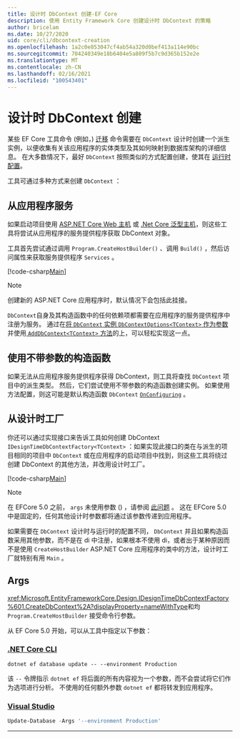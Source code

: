 ```yaml
---
title: 设计时 DbContext 创建-EF Core
description: 使用 Entity Framework Core 创建设计时 DbContext 的策略
author: bricelam
ms.date: 10/27/2020
uid: core/cli/dbcontext-creation
ms.openlocfilehash: 1a2c0e853047cf4ab54a320d0bef413a114e90bc
ms.sourcegitcommit: 704240349e18b6404e5a809f5b7c9d365b152e2e
ms.translationtype: MT
ms.contentlocale: zh-CN
ms.lasthandoff: 02/16/2021
ms.locfileid: "100543401"
---
```

# <a name="design-time-dbcontext-creation"></a>设计时 DbContext 创建

某些 EF Core 工具命令 (例如，) [迁移][1] 命令需要在 `DbContext` 设计时创建一个派生实例，以便收集有关该应用程序的实体类型及其如何映射到数据库架构的详细信息。 在大多数情况下，最好 `DbContext` 按照类似的方式配置创建，使其在 [运行时配置][2]。

工具可通过多种方式来创建 `DbContext` ：

## <a name="from-application-services"></a>从应用程序服务

如果启动项目使用 [ASP.NET Core Web 主机][3] 或 [.Net Core 泛型主机][4]，则这些工具将尝试从应用程序的服务提供程序获取 DbContext 对象。

工具首先尝试通过调用 `Program.CreateHostBuilder()` 、调用 `Build()` ，然后访问属性来获取服务提供程序 `Services` 。

[!code-csharp[Main](../../../samples/core/Miscellaneous/CommandLine/ApplicationService.cs#ApplicationService)]

> [!NOTE]
> 创建新的 ASP.NET Core 应用程序时，默认情况下会包括此挂接。

`DbContext`自身及其构造函数中的任何依赖项都需要在应用程序的服务提供程序中注册为服务。 通过在[将 `DbContext` 实例 `DbContextOptions<TContext>` 作为参数][5]并使用[ `AddDbContext<TContext>` 方法][6]的上，可以轻松实现这一点。

## <a name="using-a-constructor-with-no-parameters"></a>使用不带参数的构造函数

如果无法从应用程序服务提供程序获得 DbContext，则工具将查找 `DbContext` 项目中的派生类型。 然后，它们尝试使用不带参数的构造函数创建实例。 如果使用方法配置，则这可能是默认构造函数 `DbContext` [`OnConfiguring`][7] 。

## <a name="from-a-design-time-factory"></a>从设计时工厂

你还可以通过实现接口来告诉工具如何创建 DbContext `IDesignTimeDbContextFactory<TContext>` ：如果实现此接口的类在与派生的项目相同的项目中 `DbContext` 或在应用程序的启动项目中找到，则这些工具将绕过创建 DbContext 的其他方法，并改用设计时工厂。

[!code-csharp[Main](../../../samples/core/Miscellaneous/CommandLine/BloggingContextFactory.cs#BloggingContextFactory)]

> [!NOTE]
> 在 EFCore 5.0 之前， `args` 未使用参数 () ，请参阅 [此问题][8] 。
> 这在 EFCore 5.0 中是固定的，任何其他设计时参数都将通过该参数传递到应用程序。

如果需要在 `DbContext` 设计时与运行时的配置不同， `DbContext` 并且如果构造函数采用其他参数，而不是在 di 中注册，如果根本不使用 di，或者出于某种原因而不是使用 `CreateHostBuilder` ASP.NET Core 应用程序的类中的方法，设计时工厂就特别有用 `Main` 。

## <a name="args"></a>Args

<xref:Microsoft.EntityFrameworkCore.Design.IDesignTimeDbContextFactory%601.CreateDbContext%2A?displayProperty=nameWithType>和均 `Program.CreateHostBuilder` 接受命令行参数。

从 EF Core 5.0 开始，可以从工具中指定以下参数：

### <a name="net-core-cli"></a>[.NET Core CLI](#tab/dotnet-core-cli)

```dotnetcli
dotnet ef database update -- --environment Production
```

该 `--` 令牌指示 `dotnet ef` 将后面的所有内容视为一个参数，而不会尝试将它们作为选项进行分析。 不使用的任何额外参数 `dotnet ef` 都将转发到应用程序。

### <a name="visual-studio"></a>[Visual Studio](#tab/vs)

```powershell
Update-Database -Args '--environment Production'
```

***

  [1]: xref:core/managing-schemas/migrations/index
  [2]: xref:core/dbcontext-configuration/index
  [3]: /aspnet/core/fundamentals/host/web-host
  [4]: /aspnet/core/fundamentals/host/generic-host
  [5]: xref:core/dbcontext-configuration/index#constructor-argument
  [6]: xref:core/dbcontext-configuration/index#using-dbcontext-with-dependency-injection
  [7]: xref:core/dbcontext-configuration/index#onconfiguring
  [8]: https://github.com/dotnet/efcore/issues/8332
